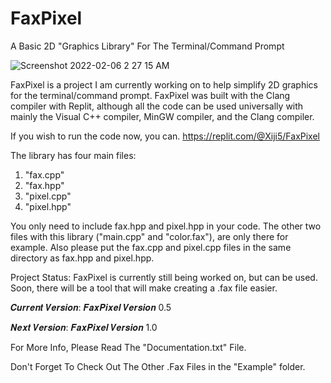 # FaxPixel
A Basic 2D "Graphics Library" For The Terminal/Command Prompt

![Screenshot 2022-02-06 2 27 15 AM](https://user-images.githubusercontent.com/93073505/152673127-2335200c-5a8c-4eef-a521-1e98ea2f481f.png)

FaxPixel is a project I am currently working on to help simplify 2D graphics for the terminal/command prompt.
FaxPixel was built with the Clang compiler with Replit, although all the code can be used universally with mainly the Visual C++ compiler, MinGW compiler, and the Clang compiler. 

If you wish to run the code now, you can.
https://replit.com/@Xiji5/FaxPixel

The library has four main files:
1. "fax.cpp"
2. "fax.hpp"
3. "pixel.cpp"
4. "pixel.hpp"

You only need to include fax.hpp and pixel.hpp in your code.
The other two files with this library ("main.cpp" and "color.fax"), are only there for example.
Also please put the fax.cpp and pixel.cpp files in the same directory as fax.hpp and pixel.hpp.

Project Status: FaxPixel is currently still being worked on, but can be used. Soon, there will be a tool that will make creating a .fax file easier.

𝑪𝒖𝒓𝒓𝒆𝒏𝒕 𝑽𝒆𝒓𝒔𝒊𝒐𝒏: 𝑭𝒂𝒙𝑷𝒊𝒙𝒆𝒍 𝑽𝒆𝒓𝒔𝒊𝒐𝒏 0.5

𝑵𝒆𝒙𝒕 𝑽𝒆𝒓𝒔𝒊𝒐𝒏: 𝑭𝒂𝒙𝑷𝒊𝒙𝒆𝒍 𝑽𝒆𝒓𝒔𝒊𝒐𝒏 1.0

For More Info, Please Read The "Documentation.txt" File.

Don't Forget To Check Out The Other .Fax Files in the "Example" folder.

